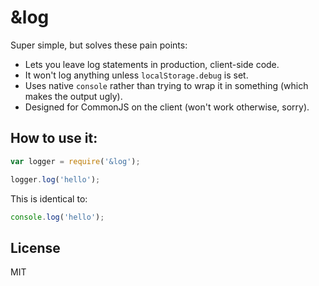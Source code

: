 # &log

Super simple, but solves these pain points:
- Lets you leave log statements in production, client-side code.
- It won't log anything unless `localStorage.debug` is set.
- Uses native `console` rather than trying to wrap it in something (which makes the output ugly).
- Designed for CommonJS on the client (won't work otherwise, sorry).

## How to use it:

```javascript
var logger = require('&log');

logger.log('hello');
```

This is identical to:
```javascript
console.log('hello');
```

## License
MIT